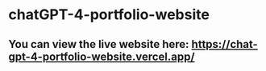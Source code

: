 # chatGPT-4-portfolio-website

## You can view the live website here: https://chat-gpt-4-portfolio-website.vercel.app/
